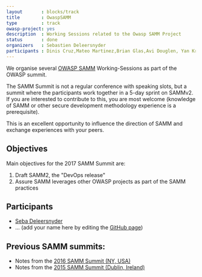 ```yaml
---
layout       : blocks/track
title        : OwaspSAMM
type         : track
owasp-project: yes
description  : Working Sessions related to the Owasp SAMM Project
status       : done
organizers   : Sebastien Deleersnyder
participants : Dinis Cruz,Mateo Martinez,Brian Glas,Avi Douglen, Yan Kravchenko
---
```


We organise several [OWASP SAMM](https://www.owasp.org/index.php/OWASP_SAMM_Project) Working-Sessions as part of the OWASP summit.

The SAMM Summit is not a regular conference with speaking slots, but a summit where the participants work together in a 5-day sprint on SAMMv2. If you are interested to contribute to this, you are most welcome (knowledge of SAMM or other secure development methodology experience is a prerequisite).

This is an excellent opportunity to influence the direction of SAMM and exchange experiences with your peers.

## Objectives
Main objectives for the 2017 SAMM Summit are:

1. Draft SAMM2, the "DevOps release"
2. Assure SAMM leverages other OWASP projects as part of the SAMM practices


## Participants
* [Seba Deleersnyder](../../Participants/ticket-24h-sponsor/Sebastien-Deleersnyder.html)
* ... (add your name here by editing the [GitHub page](https://github.com/OWASP/owasp-summit-2017/edit/master/Working-Sessions/OwaspSAMM/index.md))

## Previous SAMM summits:
* Notes from the [2016 SAMM Summit (NY, USA)](https://docs.google.com/document/d/15MvMU7MXyTpI4GeJmPGaMZnH3eaIq1DtUlp1V7ybvIQ/edit)
* Notes from the [2015 SAMM Summit (Dublin, Ireland)](https://docs.google.com/document/d/1pC4har75olF1WPZaqRfXFG9T3SS_qoEUvHkEynE0iTI/edit)

